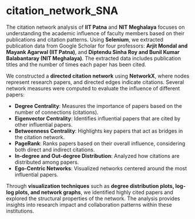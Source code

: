 # citation_network_SNA
The citation network analysis of **IIT Patna** and **NIT Meghalaya** focuses on understanding the academic influence of faculty members based on their publications and citation patterns. Using **Selenium**, we extracted publication data from Google Scholar for four professors: **Arjit Mondal and Mayank Agarwal (IIT Patna)**, and **Diptendu Sinha Roy and Bunil Kumar Balabantaray (NIT Meghalaya)**. The extracted data includes publication titles and the number of times each paper has been cited.

We constructed a **directed citation network** using **NetworkX**, where nodes represent research papers, and directed edges indicate citations. Several network measures were computed to evaluate the influence of different papers:

- **Degree Centrality**: Measures the importance of papers based on the number of connections (citations).
- **Eigenvector Centrality**: Identifies influential papers that are cited by other influential papers.
- **Betweenness Centrality**: Highlights key papers that act as bridges in the citation network.
- **PageRank**: Ranks papers based on their overall influence, considering both direct and indirect citations.
- **In-degree and Out-degree Distribution**: Analyzed how citations are distributed among papers.
- **Ego-Centric Networks**: Visualized networks centered around the most influential papers.

Through **visualization techniques** such as **degree distribution plots, log-log plots, and network graphs**, we identified highly cited papers and explored the structural properties of the network. The analysis provides insights into research impact and collaboration patterns within these institutions.
